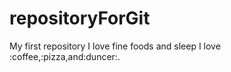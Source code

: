 # repositoryForGit
My first repository
I love fine foods and sleep
I love :coffee,:pizza,and:duncer:.
